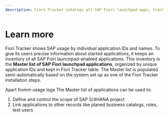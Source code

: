 ```yaml
---
description: Fiori Tracker catalogs all SAP Fiori launchpad apps, tracking usage by unique app ID for accurate insights.
---
```

# Learn more

Fiori Tracker shows SAP usage by individual application IDs and names. To give its users precise information about started applications, it keeps an inventory of all SAP Fiori launchpad-enabled applications. This inventory is the **Master list of SAP Fiori launchpad applications**, organized by unique application IDs and kept in Fiori Tracker table. The Master list is populated semi-automatically based on the system set up as one of the Fiori Tracker installation steps.

Apart fromm usage logs The Master list of applications can be used to:

1. Define and control the scope of SAP S/4HANA project
2. Link applications to other records like planed business catalogs, roles, test users







